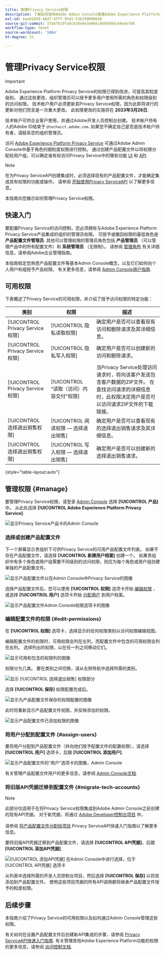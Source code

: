 ```yaml
---
title: 管理Privacy Service权限
description: 了解如何使用Adobe Admin Console管理Adobe Experience Platform Privacy Service的用户权限。
exl-id: 6aa81850-48d7-4fff-95d1-53b769090649
source-git-commit: 37a67b19fa0cb38e9e34066c869dd9dc49edefd6
workflow-type: tm+mt
source-wordcount: '1064'
ht-degree: 1%

---
```


# 管理Privacy Service权限

>[!IMPORTANT]
>
>Adobe Experience Platform Privacy Service的权限已得到改进，可提高其粒度级别。 通过这些更改，组织管理员可以授予更多用户使用所需的角色和权限级别的访问权限。 技术帐户用户必须更新其Privacy Service权限，因为此即将进行的更新对他们而言是一次重大更改。 此权限更改的实施将在 **2023年3月28日**.
>
>技术帐户可供企业客户使用，并通过Adobe开发人员控制台创建。 技术帐户持有人的Adobe ID结束于 `@techacct.adobe.com`. 如果您不确定自己是否是技术帐户持有者，请联系您的组织管理员。

访问 [Adobe Experience Platform Privacy Service](./home.md) 可通过Adobe Admin Console中基于角色的细粒度权限进行控制。 通过创建产品配置文件以将权限分配给用户组，可以确定谁有权访问Privacy Service中的哪些功能 [UI](./ui/overview.md) 和 [API](./api/overview.md).

>[!NOTE]
>
>在为Privacy ServiceAPI创建集成时，必须选择现有的产品配置文件，才能确定集成具有权限的功能或操作。 请参阅 [开始使用Privacy ServiceAPI](./api/getting-started.md) 以了解更多信息。

本指南向您展示如何管理Privacy Service权限。

## 快速入门

要配置Privacy Service的访问控制，您必须拥有与Adobe Experience Platform Privacy Service产品集成的组织的管理员权限。 可授予或撤回权限的最低角色是 **产品配置文件管理员**. 其他可以管理权限的管理员角色包括 **产品管理员** （可以管理产品中的所有配置文件）和 **系统管理员** （无限制）。 请参阅 [管理角色](https://helpx.adobe.com/enterprise/using/admin-roles.html) 有关详细信息，请参阅Adobe企业管理指南。

本指南假定您熟悉产品配置文件等基本Admin Console概念，以及它们如何向个人用户和组授予产品权限。 有关更多信息，请参阅 [Admin Console用户指南](https://helpx.adobe.com/cn/enterprise/using/admin-console.html).

## 可用权限

下表概述了Privacy Service的可用权限，并介绍了授予访问权限的特定功能：

| 类别 | 权限 | 描述 |
| --- | --- | --- |
| [!UICONTROL Privacy Service权限] | [!UICONTROL 隐私读取权限] | 确定用户是否可以查看现有访问和删除请求及其详细信息。 |
| [!UICONTROL Privacy Service权限] | [!UICONTROL 隐私写入权限] | 确定用户是否可以创建新的访问和删除请求。 |
| [!UICONTROL Privacy Service权限] | [!UICONTROL “读取（访问）内容交付”权限] | 当Privacy Service处理访问请求时，将向该客户发送包含客户数据的ZIP文件。 在查找访问请求的详细信息时，此权限决定用户是否可以访问请求ZIP文件的下载链接。 |
| [!UICONTROL 选择退出销售权限] | [!UICONTROL 阅读权限 — 选择退出销售] | 确定用户是否可以查看现有的选择退出销售请求及其详细信息。 |
| [!UICONTROL 选择退出销售权限] | [!UICONTROL 写入权限 — 选择退出销售] | 确定用户是否可以创建新的选择退出销售请求。 |

{style="table-layout:auto"}

## 管理权限 {#manage}

要管理Privacy Service权限，请登录 [Admin Console](https://adminconsole.adobe.com/) 选择 **[!UICONTROL 产品]** 中。 从此处选择 **[!UICONTROL Adobe Experience Platform Privacy Service]**.

![显示Privacy Service产品卡的Admin Console](./images/permissions/privacy-service-card.png)

### 选择或创建产品配置文件

下一个屏幕显示贵组织下可供Privacy Service的可用产品配置文件列表。 如果不存在产品配置文件，请选择 **[!UICONTROL 新建用户档案]** 创建一个。 如果贵组织中有多个角色或用户组需要不同级别的访问权限，则应为每个角色或用户组创建单独的产品配置文件。

![显示产品配置文件以在Admin Console中Privacy Service的图像](./images/permissions/select-or-create-profile.png)

选择产品配置文件后，您可以使用 **[!UICONTROL 权限]** 选项卡开始 [编辑权限](#edit-permissions) ，或选择 **[!UICONTROL 用户]** 选项卡开始 [分配用户](#assign-users) 到用户档案。

![显示产品配置文件Admin Console权限选项卡的图像](./images/permissions/users-permissions-tabs.png)

### 编辑配置文件的权限 {#edit-permissions}

在 **[!UICONTROL 权限]** 选项卡，选择显示的任何权限类别以访问权限编辑视图。

编辑配置文件的权限时，可用权限会列在左列，而配置文件中包含的可用权限会列在右列。 选择列出的权限，以在任一列之间移动它们。

![显示可用和包含的权限列的图像](./images/permissions/edit-permissions.png)

权限分为几类。 要在类别之间切换，请从左侧导航中选择所需的类别。

![显示 [!UICONTROL 选择退出销售] 权限部分](./images/permissions/switch-category.png)

选择 **[!UICONTROL 保存]** 权限配置完成后。

![显示为产品配置文件保存的权限配置的图像](./images/permissions/save-permissions.png)

此时将重新显示产品配置文件视图，并反映添加的权限。

![显示产品配置文件已添加权限的图像](./images/permissions/permissions-added.png)

### 将用户分配到配置文件 {#assign-users}

要将用户分配到产品配置文件（并向他们授予配置文件的配置权限），请选择 **[!UICONTROL 用户]** 选项卡，后跟 **[!UICONTROL 添加用户]**.

![显示产品配置文件的“用户”选项卡的图像，Admin Console](./images/permissions/manage-users.png)

有关管理产品配置文件用户的更多信息，请参阅 [Admin Console文档](https://helpx.adobe.com/enterprise/using/manage-product-profiles.html).

### 将旧版API凭据迁移到配置文件 {#migrate-tech-accounts}

>[!NOTE]
>
>此部分仅适用于在将Privacy Service权限集成到Adobe Admin Console之前创建的现有API凭据。 对于新凭据，将通过 [Adobe Developer控制台项目](https://developer.adobe.com/developer-console/docs/guides/projects/) 中。<br><br>请参阅 [将产品配置文件分配给项目](./api/getting-started.md#product-profiles) Privacy ServiceAPI快速入门指南以了解更多信息。

要将旧版API凭据迁移到产品配置文件，请选择 **[!UICONTROL API凭据]**，后跟 **[!UICONTROL 添加API凭据]**.

![[!UICONTROL 添加API凭据] 在Admin Console中进行选择，位于 [!UICONTROL API凭据] 选项卡](./images/permissions/api-credentials.png)

从列表中选择所需的开发人员控制台项目，然后选择 **[!UICONTROL 保存]** 以将其添加到产品配置文件。 使用这些项目凭据的所有API调用都将继承产品配置文件授予的粒度权限。

## 后续步骤

本指南介绍了Privacy Service的可用权限以及如何通过Admin Console管理这些权限。

有关如何在设置产品配置文件后创建新API集成的步骤，请参阅 [Privacy ServiceAPI快速入门指南](./api/getting-started.md). 有关管理其他Adobe Experience Platform功能的权限的更多信息，请参阅 [访问控制文档](../access-control/home.md).
